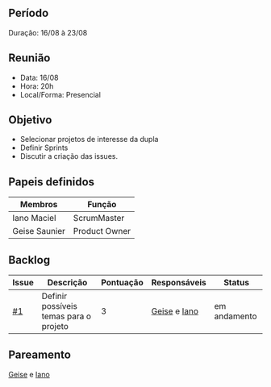 ## Período
Duração: 16/08 à 23/08


## Reunião
* Data: 16/08
* Hora: 20h
* Local/Forma: Presencial


## Objetivo
* Selecionar projetos de interesse da dupla
* Definir Sprints
* Discutir a criação das issues.


## Papeis definidos
| Membros  |  Função  |
| ------------------- | ------------------- |
|  Iano Maciel |  ScrumMaster |
|  Geise Saunier |  Product Owner |


## Backlog
| Issue | Descrição | Pontuação | Responsáveis | Status |
| ------------------- | ------------------- | ------------------- | ------------------- | ------------------- |
|  [#1](https://github.com/GeiseSaunier/Autizando/issues/1) | Definir possíveis temas para o projeto  | 3 | [Geise](https://github.com/GeiseSaunier) e [Iano](https://github.com/IanoMaciel)  | em andamento |

## Pareamento

[Geise](https://github.com/GeiseSaunier) e [Iano](https://github.com/IanoMaciel) 
